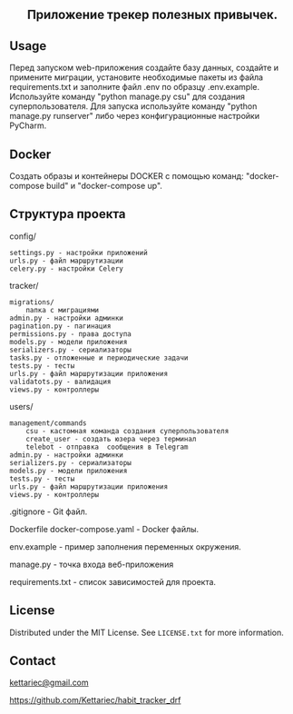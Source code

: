 
<h2 align="center">Приложение трекер полезных привычек.</h2>

<!-- USAGE EXAMPLES -->
## Usage

Перед запуском web-приложения создайте базу данных, создайте и примените миграции, установите необходимые пакеты из файла requirements.txt и заполните файл .env по образцу .env.example. Используйте команду "python manage.py csu" для создания суперпользователя. Для запуска используйте команду "python manage.py runserver" либо через конфигурационные настройки PyCharm.


## Docker 
Создать образы и контейнеры DOCKER с помощью команд: "docker-compose build" и "docker-compose up".


## Структура проекта

config/

    settings.py - настройки приложений
    urls.py - файл маршрутизации
    celery.py - настройки Celery

tracker/

    migrations/
        папка с миграциями
    admin.py - настройки админки
    pagination.py - пагинация
    permissions.py - права доступа
    models.py - модели приложения
    serializers.py - сериализаторы
    tasks.py - отложенные и периодические задачи
    tests.py - тесты
    urls.py - файл маршрутизации приложения
    validatots.py - валидация
    views.py - контроллеры

users/

    management/commands
        csu - кастомная команда создания суперпользователя
        create_user - создать юзера через терминал
        telebot - отправка  сообщения в Telegram
    admin.py - настройки админки
    serializers.py - сериализаторы
    models.py - модели приложения
    tests.py - тесты
    urls.py - файл маршрутизации приложения
    views.py - контроллеры

.gitignore - Git файл.

Dockerfile
docker-compose.yaml - Docker файлы.

env.example - пример заполнения переменных окружения.

manage.py - точка входа веб-приложения

requirements.txt - список зависимостей для проекта.

<!-- LICENSE -->
## License

Distributed under the MIT License. See `LICENSE.txt` for more information.


<!-- CONTACT -->
## Contact

kettariec@gmail.com

https://github.com/Kettariec/habit_tracker_drf